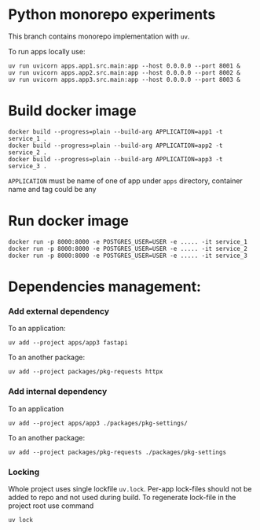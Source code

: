 # Python monorepo experiments

This branch contains monorepo implementation with `uv`.

To run apps locally use:

```
uv run uvicorn apps.app1.src.main:app --host 0.0.0.0 --port 8001 &
uv run uvicorn apps.app2.src.main:app --host 0.0.0.0 --port 8002 &
uv run uvicorn apps.app3.src.main:app --host 0.0.0.0 --port 8003 &
```

# Build docker image

```
docker build --progress=plain --build-arg APPLICATION=app1 -t service_1 .
docker build --progress=plain --build-arg APPLICATION=app2 -t service_2 .
docker build --progress=plain --build-arg APPLICATION=app3 -t service_3 .
```

`APPLICATION` must be name of one of app under `apps` directory, container name and tag could be any

# Run docker image

```
docker run -p 8000:8000 -e POSTGRES_USER=USER -e ..... -it service_1
docker run -p 8000:8000 -e POSTGRES_USER=USER -e ..... -it service_2
docker run -p 8000:8000 -e POSTGRES_USER=USER -e ..... -it service_3
```

# Dependencies management:

### Add external dependency

To an application:

```
uv add --project apps/app3 fastapi
```

To an another package:

```
uv add --project packages/pkg-requests httpx
```

### Add internal dependency

To an application

```
uv add --project apps/app3 ./packages/pkg-settings/
```

To an another package:

```
uv add --project packages/pkg-requests ./packages/pkg-settings
```

### Locking

Whole project uses single lockfile `uv.lock`. Per-app lock-files should not be added to repo and not used during build.
To regenerate lock-file in the project root use command

```
uv lock
```

